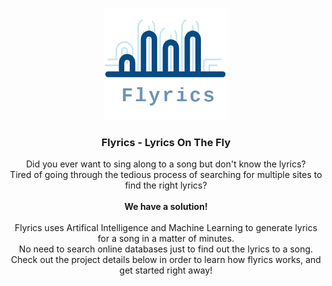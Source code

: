 <p align="center">
  <img src="./assets/logo.png" width="200px" alt="logo" />
  <h3 align="center">Flyrics - Lyrics On The Fly</h3>
  <p align="center">Did you ever want to sing along to a song but don't know the lyrics? 
  <br />
  Tired of going through the tedious process of searching for multiple sites to find the right lyrics?
  <br />
  <br />
  <strong>We have a solution!</strong>
  <br />
  <br />
  Flyrics uses Artifical Intelligence and Machine Learning to generate lyrics for a song in a matter of minutes. 
  <br />
  No need to search online databases just to find out the lyrics to a song.
  <br />
  Check out the project details below in order to learn how flyrics works, and get started right away!
  </p>
</p>
